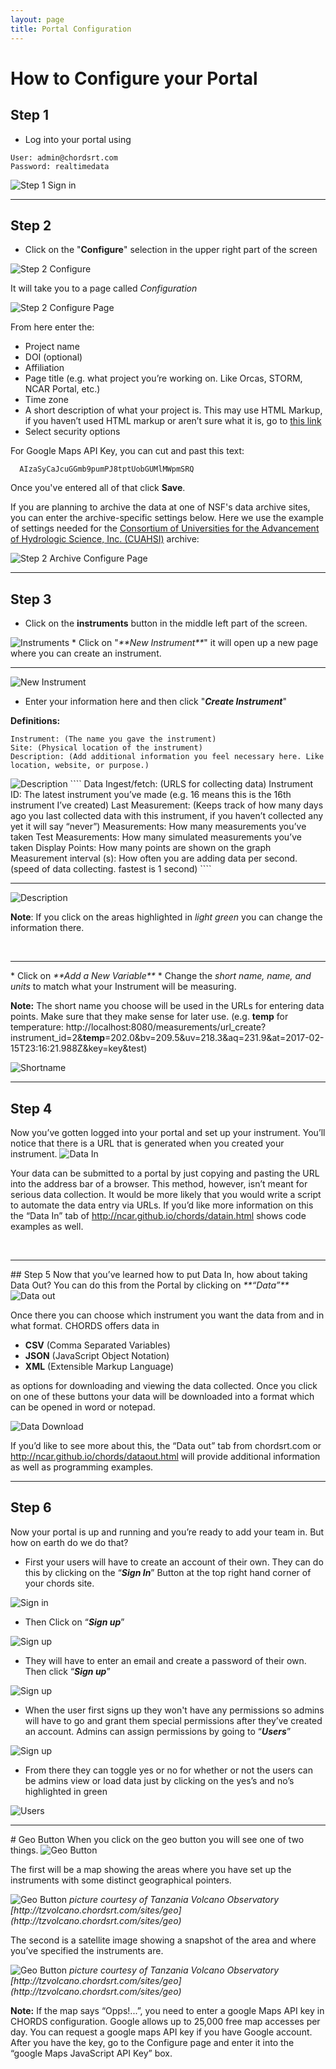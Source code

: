 ```yaml
---
layout: page
title: Portal Configuration
---
```


# How to Configure your Portal

## Step 1
* Log into your portal using 
`````
User: admin@chordsrt.com
Password: realtimedata
`````

<img class="img-responsive" src="images/Config_Step1.PNG" alt="Step 1 Sign in" />
<br>
<hr>


## Step 2

* Click on the "**Configure**" selection in the upper right part of the screen

<img class="img-responsive" src="images/Config_Step2_pt1.PNG" alt="Step 2 Configure" />

It will take you to a page called <em>Configuration</em>

<img class="img-responsive" src="images/Config_Step2_pt2.PNG" alt="Step 2 Configure Page" />

From here enter the:
  - Project name
  - DOI (optional)
  - Affiliation
  - Page title (e.g. what project you’re working on. Like Orcas, STORM, NCAR Portal, etc.)
  - Time zone
  - A short description of what your project is. This may use HTML Markup, if you haven’t used HTML markup or aren’t sure what it is, go to [this link](http://www.w3schools.com/html/html_intro.asp)
  - Select security options 
  
  For Google Maps API Key, you can cut and past this text:
`````
  AIzaSyCaJcuGGmb9pumPJ8tptUobGUMlMWpmSRQ
`````

Once you've entered all of that click **Save**.

If you are planning to archive the data at one of NSF's data archive sites, you can enter the archive-specific settings below. Here we use
the example of settings needed for the [Consortium of Universities for the Advancement of Hydrologic Science, Inc. (CUAHSI)](https://www.cuahsi.org/) archive:

<img class="img-responsive" src="images/Config_Step2_pt3.PNG" alt="Step 2 Archive Configure Page" />

<br>
<hr>

## Step 3

* Click on the **instruments** button in the middle left part of the screen.
<img class="img-responsive" src="images/Config_Step3_pt1.PNG" alt="Instruments" />
* Click on "<em>**New Instrument**</em>" it will open up a new page where you can create an instrument.

<br>
<hr>
<img class="img-responsive" src="images/Config_Step3_pt2.PNG" alt="New Instrument" />

* Enter your information here and then click "<em>**Create Instrument**</em>"

**Definitions:**
````
Instrument: (The name you gave the instrument)
Site: (Physical location of the instrument)
Description: (Add additional information you feel necessary here. Like location, website, or purpose.)
````
<img class="img-responsive" src="images/Config_Example 1.PNG" alt="Description" />
````
Data Ingest/fetch: (URLS for collecting data)
Instrument ID: The latest instrument you’ve made (e.g. 16 means this is the 16th instrument I’ve created)
Last Measurement: (Keeps track of how many days ago you last collected data with this instrument, if you haven’t collected any yet it will say “never”)
Measurements: How many measurements you’ve taken
Test Measurements: How many simulated measurements you’ve taken
Display Points: How many points are shown on the graph
Measurement interval (s): How often you are adding data per second. (speed of data collecting. fastest is 1 second)
````
<br>
<hr>
<img class="img-responsive" src="images/Config_Step3_pt3.PNG" alt="Description" />

**Note**: If you click on the areas highlighted in <em>light green</em> you can change the information there.

<br>
<hr>
* Click on <em>**Add a New Variable**</em>
* Change the <em>short name, name, and units </em> to match what your Instrument will be measuring.

**Note:** The short name you choose will be used in the URLs for entering data points. Make sure that they make sense for later use.
(e.g. **temp** for temperature:
http://localhost:8080/measurements/url_create?instrument_id=2&**temp**=202.0&bv=209.5&uv=218.3&aq=231.9&at=2017-02-15T23:16:21.988Z&key=key&test)

<img class="img-responsive" src="images/Config_Step3_pt4.PNG" alt="Shortname" />


<br>
<hr>

## Step 4
 Now you’ve gotten logged into your portal and set up your instrument. You’ll notice that there is a URL that is generated when you created your instrument. 
<img class="img-responsive" src="images/Config_Step4.PNG" alt="Data In" />


Your data can be submitted to a portal by just copying and pasting the URL into the address bar of a browser. This method, however, isn’t meant for serious data collection. It would be more likely that you would write a script to automate the data entry via URLs. If you’d like more information on this the “Data In” tab of http://ncar.github.io/chords/datain.html shows code examples as well.

<br>
<hr>
## Step 5
Now that you’ve learned how to put Data In, how about taking Data Out? You can do this from the Portal by clicking on <em>**“Data”**</em>
<img class="img-responsive" src="images/Config_Step5_pt1.PNG" alt="Data out" />

Once there you can choose which instrument you want the data from and in what format. CHORDS offers data in 
* **CSV** (Comma Separated Variables) 
* **JSON** (JavaScript Object Notation)
* **XML** (Extensible Markup Language) 

as options for downloading and viewing the data collected. Once you click on one of these buttons your data will be downloaded into a format which can be opened in word or notepad.

<img class="img-responsive" src="images/Config_Step5_pt2.PNG" alt="Data Download" />

If you’d like to see more about this, the “Data out” tab from chordsrt.com or http://ncar.github.io/chords/dataout.html will provide additional information as well as programming examples. 
<br>
<hr>


## Step 6
Now your portal is up and running and you’re ready to add your team in. But how on earth do we do that? 
* First your users will have to create an account of their own. They can do this by clicking on the “<em>**Sign In**</em>” Button at the top right hand corner of your chords site. 

<img class="img-responsive" src="images/Config_Step7_pt1.PNG" alt="Sign in" />

* Then Click on “<em>**Sign up**</em>”


<img class="img-responsive" src="images/Config_Step7_pt2.PNG" alt="Sign up" />

* They will have to enter an email and create a password of their own. Then click “<em>**Sign up**</em>”

<img class="img-responsive" src="images/Config_Step7_pt3.PNG" alt="Sign up" />

* When the user first signs up they won't have any permissions so admins will have to go and grant them special permissions after they’ve created an account. Admins can assign permissions by going to “<em>**Users**</em>”


<img class="img-responsive" src="images/Config_Step7_pt4.PNG" alt="Sign up" />

* From there they can toggle yes or no for whether or not the users can be admins view or load data just by clicking on the yes’s and no’s highlighted in green

<img class="img-responsive" src="images/Config_Step7_pt5.PNG" alt="Users" />
<br>
<hr>
# Geo Button
When you click on the geo button you will see one of two things. 

<img class="img-responsive" src="images/Config_Geo.PNG" alt="Geo Button" />

The first will be a map showing the areas where you have set up the instruments with some distinct geographical pointers.

<img class="img-responsive" src="images/Config_TZVolcano1.PNG" alt="Geo Button" />
<em>picture courtesy of Tanzania Volcano Observatory [http://tzvolcano.chordsrt.com/sites/geo] (http://tzvolcano.chordsrt.com/sites/geo)</em>

The second is a satellite image showing a snapshot of the area and where you’ve specified the instruments are. 

<img class="img-responsive" src="images/Config_TZVolcano2.PNG" alt="Geo Button" />
<em>picture courtesy of Tanzania Volcano Observatory [http://tzvolcano.chordsrt.com/sites/geo] (http://tzvolcano.chordsrt.com/sites/geo)</em>

**Note:**  If the map says “Opps!...”, you need to enter a google Maps API key in CHORDS configuration. Google allows up to 25,000 free map accesses per day. You can request a google maps API key if you have  Google account. After you have the key, go to the Configure page and enter it into the “google Maps JavaScript API Key” box.



